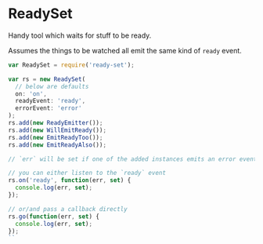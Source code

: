# ReadySet

Handy tool which waits for stuff to be ready.

Assumes the things to be watched all emit the same kind of `ready` event.

```javascript
var ReadySet = require('ready-set');

var rs = new ReadySet(
  // below are defaults
  on: 'on',
  readyEvent: 'ready',
  errorEvent: 'error'
);
rs.add(new ReadyEmitter());
rs.add(new WillEmitReady());
rs.add(new EmitReadyToo());
rs.add(new EmitReadyAlso());

// `err` will be set if one of the added instances emits an error event

// you can either listen to the `ready` event
rs.on('ready', function(err, set) {
  console.log(err, set);
});

// or/and pass a callback directly
rs.go(function(err, set) {
  console.log(err, set);
});
``
